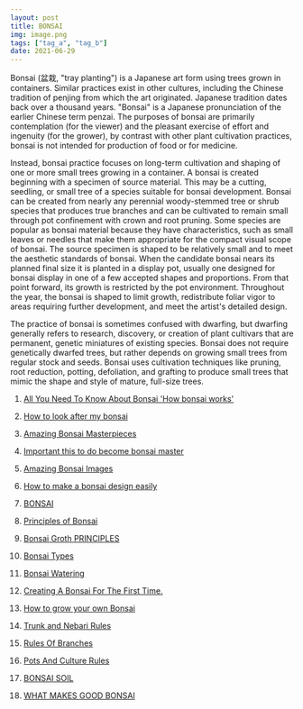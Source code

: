 ```yaml
---
layout: post
title: BONSAI
img: image.png
tags: ["tag_a", "tag_b"]
date: 2021-06-29
---
```



Bonsai (盆栽, "tray planting") is a Japanese art form using trees grown in containers.
Similar practices exist in other cultures, including the Chinese tradition
of penjing from which the art originated. Japanese tradition dates back over a
thousand years. "Bonsai" is a Japanese pronunciation of the earlier Chinese
term penzai. The purposes of bonsai are primarily contemplation (for the viewer) and
the pleasant exercise of effort and ingenuity (for the grower), by contrast with other
plant cultivation practices, bonsai is not intended for production of food or for
medicine.
<!--adsense-->


Instead, bonsai practice focuses on long-term cultivation and shaping of
one or more small trees growing in a container.
A bonsai is created beginning with a specimen of source material. This may be a
cutting, seedling, or small tree of a species suitable for bonsai development. Bonsai
can be created from nearly any perennial woody-stemmed tree or shrub species that
produces true branches and can be cultivated to remain small through pot
confinement with crown and root pruning. Some species are popular as bonsai
material because they have characteristics, such as small leaves or needles that make
them appropriate for the compact visual scope of bonsai.
The source specimen is shaped to be relatively small and to meet the aesthetic
standards of bonsai. When the candidate bonsai nears its planned final size it is
planted in a display pot, usually one designed for bonsai display in one of a
few accepted shapes and proportions. From that point forward, its growth is
restricted by the pot environment. Throughout the year, the bonsai is shaped to limit
growth, redistribute foliar vigor to areas requiring further development, and meet
the artist's detailed design.

<!--adsense-->

The practice of bonsai is sometimes confused with dwarfing, but dwarfing generally
refers to research, discovery, or creation of plant cultivars that are permanent,
genetic miniatures of existing species. Bonsai does not require genetically dwarfed
trees, but rather depends on growing small trees from regular stock and seeds.
Bonsai uses cultivation techniques like pruning, root reduction, potting, defoliation,
and grafting to produce small trees that mimic the shape and style of mature, full-size
trees.


1. [All You Need To Know About Bonsai 'How bonsai works'](https://srilankasl.com/posts/bonsai_care/)
2. [How to look after my bonsai](https://srilankasl.com/posts/how_to_carering_your_bonsai/)
3. [Amazing Bonsai Masterpieces](https://srilankasl.com/posts/masterpieses1/)
4. [Important this to do become bonsai master](https://srilankasl.com/posts/masterpieses2/)
5. [Amazing Bonsai Images](https://srilankasl.com/posts/bonsaipost1/)
6. [How to make a bonsai design easily](https://srilankasl.com/posts/lerningguide1/)
7. [BONSAI](https://srilankasl.com/posts/introduction/)
8. [Principles of Bonsai](https://srilankasl.com/posts/principlesofbonsai/)
9. [Bonsai Groth PRINCIPLES](https://srilankasl.com/posts/bonsaigrouthprincipals/)
10. [Bonsai Types](https://srilankasl.com/posts/bonsaitypes/)
11. [Bonsai Watering](https://srilankasl.com/posts/bonsaiwatering/)
12. [Creating A Bonsai For The First Time.](https://srilankasl.com/posts/biginnerbasics/)
13. [How to grow your own Bonsai](https://srilankasl.com/posts/bonsaigrowing/)
14. [Trunk and Nebari Rules](https://srilankasl.com/posts/rulesofbonsai/)
15. [Rules Of Branches](https://srilankasl.com/posts/rulesofbranches/)
16. [Pots And Culture Rules](https://srilankasl.com/posts/potsandculturerules/)
17. [BONSAI SOIL](https://srilankasl.com/posts/bonsaisoil/)

18. [WHAT MAKES GOOD BONSAI](https://srilankasl.com/posts/whatmakesgoodbonsai/)
